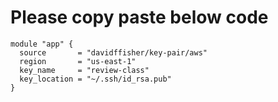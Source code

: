 # Please copy paste below code

```
module "app" {
  source       = "davidffisher/key-pair/aws"
  region       = "us-east-1"
  key_name     = "review-class"
  key_location = "~/.ssh/id_rsa.pub"
}
```


